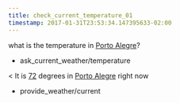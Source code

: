 ```yaml
---
title: check_current_temperature_01
timestamp: 2017-01-31T23:53:34.147395633-02:00
---
```


what is the temperature in [Porto Alegre](city)?
* ask_current_weather/temperature

< It is [72](temperature) degrees in [Porto Alegre](city) right now
* provide_weather/current
